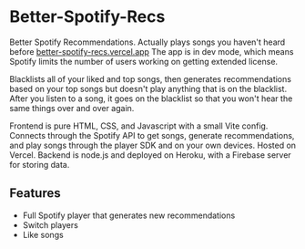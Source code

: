 # Better-Spotify-Recs
Better Spotify Recommendations. Actually plays songs you haven't heard before
[better-spotify-recs.vercel.app](https://better-spotify-recs.vercel.app)
The app is in dev mode, which means Spotify limits the number of users working on getting extended license.

Blacklists all of your liked and top songs, then generates recommendations based on your top songs but doesn't play anything that is on the blacklist. After you listen to a song, it goes on the blacklist so that you won't hear the same things over and over again.

Frontend is pure HTML, CSS, and Javascript with a small Vite config. Connects through the Spotify API to get songs, generate recommendations, and play songs through the player SDK and on your own devices. Hosted on Vercel. Backend is node.js and deployed on Heroku, with a Firebase server for storing data. 

## Features
- Full Spotify player that generates new recommendations
- Switch players
- Like songs


